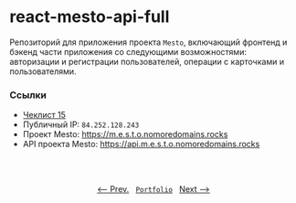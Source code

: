 # react-mesto-api-full
Репозиторий для приложения проекта `Mesto`, включающий фронтенд и бэкенд части приложения со следующими возможностями: авторизации и регистрации пользователей, операции с карточками и пользователями.

### Ссылки

- [Чеклист 15](https://code.s3.yandex.net/web-developer/checklists/new-program/checklist-15/index.html)
- Публичный IP: `84.252.128.243`
- Проект Mesto: https://m.e.s.t.o.nomoredomains.rocks
- API проекта Mesto: https://api.m.e.s.t.o.nomoredomains.rocks

<br>
<br>

<p align="center">
  <a href="https://github.com/artginzburg/express-mesto"><-- Prev.</a>
  &nbsp;
  <code><a href="https://github.com/artginzburg/yandex.praktikum-portfolio">Portfolio</a></code>
  &nbsp;
  <a href="https://github.com/artginzburg/movies-explorer-api">Next --></a>
</p>